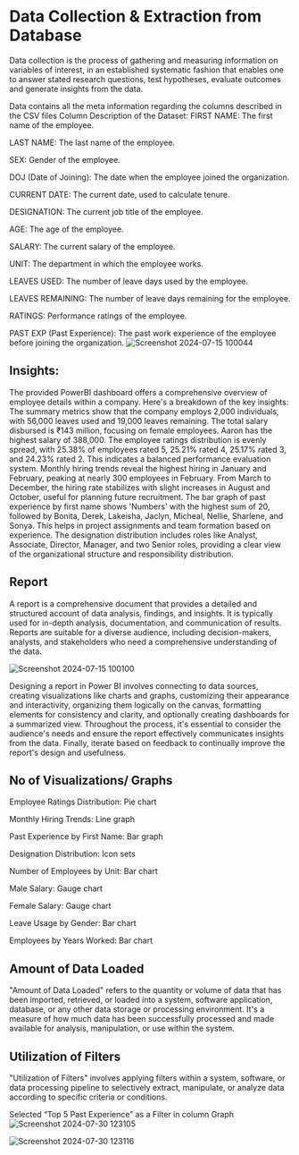 # Data Collection & Extraction from Database

Data collection is the process of gathering and measuring information on variables of interest, in an established systematic fashion that enables one to answer stated research questions, test hypotheses, evaluate outcomes and generate insights from the data.

Data contains all the meta information regarding the columns described in the CSV files
Column Description of the Dataset:
FIRST NAME: The first name of the employee.

LAST NAME: The last name of the employee.

SEX: Gender of the employee.

DOJ (Date of Joining): The date when the employee joined the organization.

CURRENT DATE: The current date, used to calculate tenure.

DESIGNATION: The current job title of the employee.

AGE: The age of the employee.

SALARY: The current salary of the employee.

UNIT: The department in which the employee works.

LEAVES USED: The number of leave days used by the employee.

LEAVES REMAINING: The number of leave days remaining for the employee.

RATINGS: Performance ratings of the employee.

PAST EXP (Past Experience): The past work experience of the employee before joining the organization.
![Screenshot 2024-07-15 100044](https://github.com/user-attachments/assets/fb9c10ab-6b22-4d63-aff1-a70e3469f5e7)
##  Insights: 
The provided PowerBI dashboard offers a comprehensive overview of employee details within a company. Here's a breakdown of the key insights:
The summary metrics show that the company employs 2,000 individuals, with 56,000 leaves used and 19,000 leaves remaining. The total salary disbursed is ₹143 million, focusing on female employees. Aaron has the highest salary of 388,000.
The employee ratings distribution is evenly spread, with 25.38% of employees rated 5, 25.21% rated 4, 25.17% rated 3, and 24.23% rated 2. This indicates a balanced performance evaluation system.
Monthly hiring trends reveal the highest hiring in January and February, peaking at nearly 300 employees in February. From March to December, the hiring rate stabilizes with slight increases in August and October, useful for planning future recruitment.
The bar graph of past experience by first name shows 'Numbers' with the highest sum of 20, followed by Bonita, Derek, Lakeisha, Jaclyn, Micheal, Nellie, Sharlene, and Sonya. This helps in project assignments and team formation based on experience.
The designation distribution includes roles like Analyst, Associate, Director, Manager, and two Senior roles, providing a clear view of the organizational structure and responsibility distribution.
## Report 
A report is a comprehensive document that provides a detailed and structured account of data analysis, findings, and insights. It is typically used for in-depth analysis, documentation, and communication of results. Reports are suitable for a diverse audience, including decision-makers, analysts, and stakeholders who need a comprehensive understanding of the data. 


![Screenshot 2024-07-15 100100](https://github.com/user-attachments/assets/3a3c4cc8-8d2b-4ccb-ba42-1472cae4109b)


Designing a report in Power BI involves connecting to data sources, creating visualizations like charts and graphs, customizing their appearance and interactivity, organizing them logically on the canvas, formatting elements for consistency and clarity, and optionally creating dashboards for a summarized view. Throughout the process, it's essential to consider the audience's needs and ensure the report effectively communicates insights from the data. Finally, iterate based on feedback to continually improve the report's design and usefulness.

##  No of Visualizations/ Graphs 

Employee Ratings Distribution: Pie chart

Monthly Hiring Trends: Line graph

Past Experience by First Name: Bar graph

Designation Distribution: Icon sets

Number of Employees by Unit: Bar chart

Male Salary: Gauge chart

Female Salary: Gauge chart

Leave Usage by Gender: Bar chart

Employees by Years Worked: Bar chart

## Amount of Data Loaded

"Amount of Data Loaded" refers to the quantity or volume of data that has been imported, retrieved, or loaded into a system, software application, database, or any other data storage or processing environment. It's a measure of how much data has been successfully processed and made available for analysis, manipulation, or use within the system.

## Utilization of Filters

"Utilization of Filters" involves applying filters within a system, software, or data processing pipeline to selectively extract, manipulate, or analyze data according to specific criteria or conditions.

Selected “Top 5 Past Experience” as a Filter in column Graph
![Screenshot 2024-07-30 123105](https://github.com/user-attachments/assets/091711fb-a16d-4103-9f6e-931d01a28f17)


![Screenshot 2024-07-30 123116](https://github.com/user-attachments/assets/1c61c87c-3786-404b-89e9-bb1f57d3759a)






